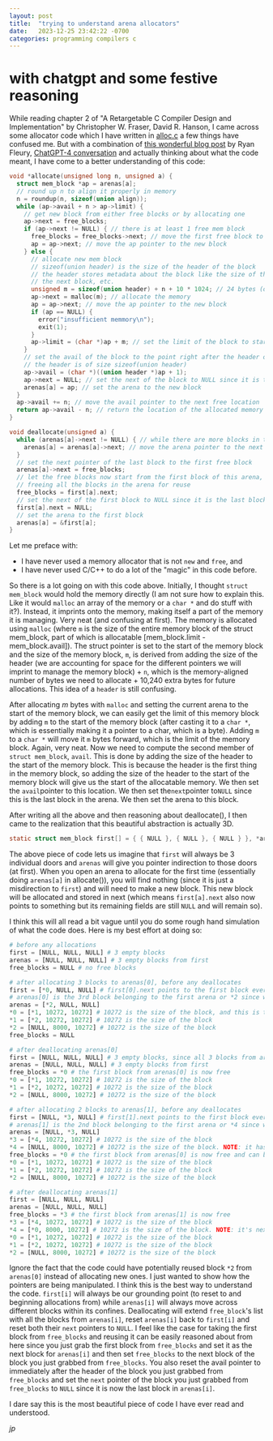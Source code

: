 ```yaml
---
layout: post
title:  "trying to understand arena allocators"
date:   2023-12-25 23:42:22 -0700
categories: programming compilers c
---
```


# with chatgpt and some festive reasoning

While reading chapter 2 of "A Retargetable C Compiler Design and Implementation" by Christopher W. Fraser, David R. Hanson,
I came across some allocator code which I have written in [alloc.c](https://github.com/pepplejoshua/jacc/blob/master/src/alloc.c)
a few things have confused me. But with a combination of
[this wonderful blog post](https://www.rfleury.com/p/untangling-lifetimes-the-arena-allocator) by Ryan Fleury,
[ChatGPT-4 conversation](https://chat.openai.com/share/cbc113ed-e06f-40bc-be80-dbd3765dcff5) and actually thinking
about what the code meant, I have come to a better understanding of this code:

```c
void *allocate(unsigned long n, unsigned a) {
  struct mem_block *ap = arenas[a];
  // round up n to align it properly in memory
  n = roundup(n, sizeof(union align));
  while (ap->avail + n > ap->limit) {
    // get new block from either free blocks or by allocating one
    ap->next = free_blocks;
    if (ap->next != NULL) { // there is at least 1 free mem block
      free_blocks = free_blocks->next; // move the first free block to the next free block
      ap = ap->next; // move the ap pointer to the new block
    } else {
      // allocate new mem block
      // sizeof(union header) is the size of the header of the block
      // the header stores metadata about the block like the size of the block,
      // the next block, etc.
      unsigned m = sizeof(union header) + n + 10 * 1024; // 24 bytes (on my 64-bit computer) + n bytes + 10240 bytes
      ap->next = malloc(m); // allocate the memory
      ap = ap->next; // move the ap pointer to the new block
      if (ap == NULL) {
        error("insufficient memmory\n");
        exit(1);
      }
      ap->limit = (char *)ap + m; // set the limit of the block to starting addr + size of block
    }
    // set the avail of the block to the point right after the header of the block
    // the header is of size sizeof(union header)
    ap->avail = (char *)((union header *)ap + 1);
    ap->next = NULL; // set the next of the block to NULL since it is the last block
    arenas[a] = ap; // set the arena to the new block
  }
  ap->avail += n; // move the avail pointer to the next free location
  return ap->avail - n; // return the location of the allocated memory
}

void deallocate(unsigned a) {
  while (arenas[a]->next != NULL) { // while there are more blocks in the arena
    arenas[a] = arenas[a]->next; // move the arena pointer to the next block
  }
  // set the next pointer of the last block to the first free block
  arenas[a]->next = free_blocks;
  // let the free blocks now start from the first block of this arena, effectively
  // freeing all the blocks in the arena for reuse
  free_blocks = first[a].next;
  // set the next of the first block to NULL since it is the last block
  first[a].next = NULL;
  // set the arena to the first block
  arenas[a] = &first[a];
}
```

Let me preface with:

- I have never used a memory allocator that is not `new` and `free`, and
- I have never used C/C++ to do a lot of the "magic" in this code before.

So there is a lot going on with this code above. Initially, I thought `struct mem_block` would hold the memory directly (I am not sure how to explain this. Like it would `malloc` an array of the memory or a `char *` and do stuff with it?). Instead, it imprints onto the memory, making itself a part of the memory it is managing. Very neat (and confusing at first). The memory is allocated using `malloc` (where `m` is the size of the entire memory block of the struct mem_block, part of which is allocatable [mem_block.limit - mem_block.avail]). The struct pointer is set to the start of the memory block and the size of the memory block, `m`, is derived from adding the size of the header (we are accounting for space for the different pointers we will imprint to manage the memory block) + `n`, which is the memory-aligned number of bytes we need to allocate + 10,240 extra bytes for future allocations. This idea of a `header` is still confusing.

After allocating _m_ bytes with `malloc` and setting the current arena to the start of the memory block, we can easily get the limit of this memory block by adding `m` to the start of the memory block (after casting it to a `char *`, which is essentially making it a pointer to a char, which is a byte). Adding `m` to a `char *` will move it `m` bytes forward, which is the limit of the memory block. Again, very neat. Now we need to compute the second member of `struct mem_block`, `avail`. This is done by adding the size of the header to the start of the memory block. This is because the header is the first thing in the memory block, so adding the size of the header to the start of the memory block will give us the start of the allocatable memory. We then set the `avail`pointer to this location. We then set the`next`pointer to`NULL` since this is the last block in the arena. We then set the arena to this block.

After writing all the above and then reasoning about deallocate(), I then came to the realization that this beautiful abstraction is actually 3D.

```c
static struct mem_block first[] = { { NULL }, { NULL }, { NULL } }, *arenas[] = { &first[0], &first[1], &first[2] };
```

The above piece of code lets us imagine that `first` will always be 3 individual doors and `arenas` will give you pointer indirection to those doors (at first). When you open an arena to allocate for the first time (essentially doing `arenas[a]` in allocate()), you will find nothing (since it is just a misdirection to `first`) and will need to make a new block. This new block will be allocated and stored in next (which means `first[a].next` also now points to something but its remaining fields are still `NULL` and will remain so).

I think this will all read a bit vague until you do some rough hand simulation of what the code does. Here is my best effort at doing so:

```python
# before any allocations
first = [NULL, NULL, NULL] # 3 empty blocks
arenas = [NULL, NULL, NULL] # 3 empty blocks from first
free_blocks = NULL # no free blocks

# after allocating 3 blocks to arenas[0], before any deallocates
first = [*0, NULL, NULL] # first[0].next points to the first block ever allocated to arenas[0] which is *0
# arenas[0] is the 3rd block belonging to the first arena or *2 since we are allocating space from it
arenas = [*2, NULL, NULL]
*0 = [*1, 10272, 10272] # 10272 is the size of the block, and this is the first block pointed to by first[0]
*1 = [*2, 10272, 10272] # 10272 is the size of the block
*2 = [NULL, 8000, 10272] # 10272 is the size of the block
free_blocks = NULL

# after deallocating arenas[0]
first = [NULL, NULL, NULL] # 3 empty blocks, since all 3 blocks from arenas[0] are now free
arenas = [NULL, NULL, NULL] # 3 empty blocks from first
free_blocks = *0 # the first block from arenas[0] is now free
*0 = [*1, 10272, 10272] # 10272 is the size of the block
*1 = [*2, 10272, 10272] # 10272 is the size of the block
*2 = [NULL, 8000, 10272] # 10272 is the size of the block

# after allocating 2 blocks to arenas[1], before any deallocates
first = [NULL, *3, NULL] # first[1].next points to the first block ever allocated to arenas[1] which is *3
# arenas[1] is the 2nd block belonging to the first arena or *4 since we are allocating space from it
arenas = [NULL, *3, NULL]
*3 = [*4, 10272, 10272] # 10272 is the size of the block
*4 = [NULL, 8000, 10272] # 10272 is the size of the block. NOTE: it has no next pointer since it is the last block
free_blocks = *0 # the first block from arenas[0] is now free and can be reused
*0 = [*1, 10272, 10272] # 10272 is the size of the block
*1 = [*2, 10272, 10272] # 10272 is the size of the block
*2 = [NULL, 8000, 10272] # 10272 is the size of the block

# after deallocating arenas[1]
first = [NULL, NULL, NULL]
arenas = [NULL, NULL, NULL]
free_blocks = *3 # the first block from arenas[1] is now free
*3 = [*4, 10272, 10272] # 10272 is the size of the block
*4 = [*0, 8000, 10272] # 10272 is the size of the block. NOTE: it's next pointer is now the former first block of free_blocks
*0 = [*1, 10272, 10272] # 10272 is the size of the block
*1 = [*2, 10272, 10272] # 10272 is the size of the block
*2 = [NULL, 8000, 10272] # 10272 is the size of the block
```

Ignore the fact that the code could have potentially reused block `*2` from `arenas[0]` instead of allocating new ones. I just wanted to show how the pointers are being manipulated. I think this is the best way to understand the code. `first[i]` will always be our grounding point (to reset to and beginning allocations from) while `arenas[i]` will always move across different blocks within its confines. Deallocating will extend `free_block`'s list with all the blocks from `arenas[i]`, reset `arenas[i]` back to `first[i]` and reset both their `next` pointers to `NULL`. I feel like the case for taking the first block from `free_blocks` and reusing it can be easily reasoned about from here since you just grab the first block from `free_blocks` and set it as the next block for `arenas[i]` and then set `free_blocks` to the next block of the block you just grabbed from `free_blocks`. You also reset the avail pointer to immediately after the header of the block you just grabbed from `free_blocks` and set
the `next` pointer of the block you just grabbed from `free_blocks` to `NULL` since it is now the last block in `arenas[i]`.

I dare say this is the most beautiful piece of code I have ever read and understood.

*jp*
